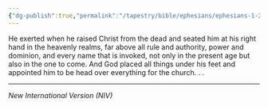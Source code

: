 ```yaml
---
{"dg-publish":true,"permalink":"/tapestry/bible/ephesians/ephesians-1-20-22/","title":"Ephesians 1:20-22","hide":true,"tags":["bible-verse","bible-verse"],"dgHomeLink":true,"dgShowLocalGraph":true,"dgEnableSearch":true}
---
```


He exerted when he raised Christ from the dead and seated him at his right hand in the heavenly realms, far above all rule and authority, power and dominion, and every name that is invoked, not only in the present age but also in the one to come. And God placed all things under his feet and appointed him to be head over everything for the church. . . 

---
*New International Version (NIV)*